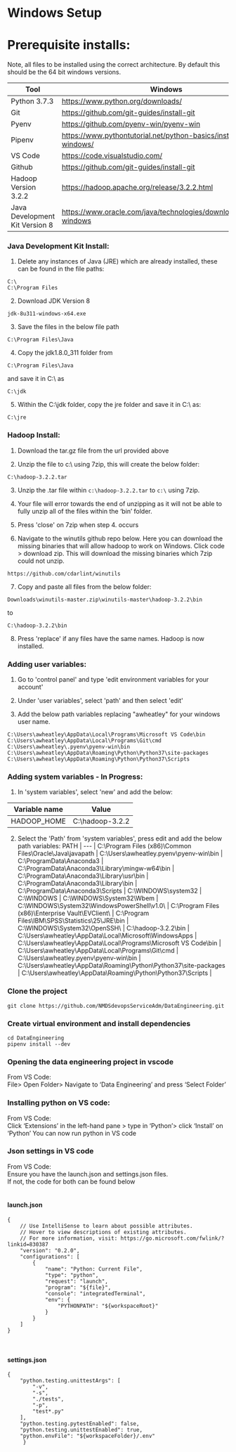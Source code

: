 # Windows Setup

# Prerequisite installs:
Note, all files to be installed using the correct architecture. By default this should be the 64 bit windows versions.

Tool | Windows 
--- | --- 
Python 3.7.3 | https://www.python.org/downloads/
Git | https://github.com/git-guides/install-git
Pyenv | https://github.com/pyenv-win/pyenv-win
Pipenv | https://www.pythontutorial.net/python-basics/install-pipenv-windows/
VS Code | https://code.visualstudio.com/
Github | https://github.com/git-guides/install-git
Hadoop Version 3.2.2 | https://hadoop.apache.org/release/3.2.2.html
Java Development Kit Version 8 | https://www.oracle.com/java/technologies/downloads/#java8-windows

### Java Development Kit Install:
1. Delete any instances of Java (JRE) which are already installed, these can be found in the file paths:
```
C:\
C:\Program Files
```

2. Download JDK Version 8
```
jdk-8u311-windows-x64.exe
```

3. Save the files in the below file path
```
C:\Program Files\Java
```

4. Copy the jdk1.8.0_311 folder from 
```
C:\Program Files\Java
```
and save it in C:\ as
```
C:\jdk
```

5. Within the C:\jdk folder, copy the jre folder and save it in C:\ as:
```
C:\jre
```


### Hadoop Install:
1. Download the tar.gz file from the url provided above

2. Unzip the file to c:\ using 7zip, this will create the below folder:
```
C:\hadoop-3.2.2.tar
```

3. Unzip the .tar file within `c:\hadoop-3.2.2.tar` to `c:\` using 7zip.

4. Your file will error towards the end of unzipping as it will not be able to fully unzip all of the files within the ‘bin’ folder.

5. Press 'close' on 7zip when step 4. occurs

6. Navigate to the winutils github repo below. Here you can download the missing binaries that will allow hadoop to work on Windows. Click code > download zip. This will download the missing binaries which 7zip could not unzip.
```
https://github.com/cdarlint/winutils
```

7. Copy and paste all files from the below folder:
```
Downloads\winutils-master.zip\winutils-master\hadoop-3.2.2\bin
```
to
```
C:\hadoop-3.2.2\bin
```

8. Press 'replace' if any files have the same names. Hadoop is now installed.


### Adding user variables:
1. Go to 'control panel' and type 'edit environment variables for your account'

2. Under 'user variables', select 'path' and then select 'edit'

3. Add the below path variables replacing "awheatley" for your windows user name. 
```
C:\Users\awheatley\AppData\Local\Programs\Microsoft VS Code\bin
C:\Users\awheatley\AppData\Local\Programs\Git\cmd 
C:\Users\awheatley\.pyenv\pyenv-win\bin 
C:\Users\awheatley\AppData\Roaming\Python\Python37\site-packages 
C:\Users\awheatley\AppData\Roaming\Python\Python37\Scripts 
```


### Adding system variables - In Progress:
1. In 'system variables', select 'new' and add the below:

Variable name | Value
--- | --- 
HADOOP_HOME | C:\hadoop-3.2.2


2. Select the 'Path' from 'system variables', press edit and add the below path variables:
PATH | 
--- | 
C:\Program Files (x86)\Common Files\Oracle\Java\javapath |
C:\Users\awheatley\.pyenv\pyenv-win\bin |
C:\ProgramData\Anaconda3 |
C:\ProgramData\Anaconda3\Library\mingw-w64\bin |
C:\ProgramData\Anaconda3\Library\usr\bin |
C:\ProgramData\Anaconda3\Library\bin |
C:\ProgramData\Anaconda3\Scripts |
C:\WINDOWS\system32 |
C:\WINDOWS |
C:\WINDOWS\System32\Wbem |
C:\WINDOWS\System32\WindowsPowerShell\v1.0\ |
C:\Program Files (x86)\Enterprise Vault\EVClient\ |
C:\Program Files\IBM\SPSS\Statistics\25\JRE\bin |
C:\WINDOWS\System32\OpenSSH\ |
C:\hadoop-3.2.2\bin |
C:\Users\awheatley\AppData\Local\Microsoft\WindowsApps |
C:\Users\awheatley\AppData\Local\Programs\Microsoft VS Code\bin |
C:\Users\awheatley\AppData\Local\Programs\Git\cmd |
C:\Users\awheatley\.pyenv\pyenv-win\bin |
C:\Users\awheatley\AppData\Roaming\Python\Python37\site-packages |
C:\Users\awheatley\AppData\Roaming\Python\Python37\Scripts |



### Clone the project
```
git clone https://github.com/NMDSdevopsServiceAdm/DataEngineering.git
```


### Create virtual environment and install dependencies
```
cd DataEngineering
pipenv install --dev
```


### Opening the data engineering project in vscode
From VS Code: <br>
File> Open Folder> Navigate to ‘Data Engineering’ and press ‘Select Folder’


### Installing python on VS code:
From VS Code:<br>
Click ‘Extensions’ in the left-hand pane > type in ‘Python’> click ‘Install’ on ‘Python’
You can now run python in VS code


### Json settings in VS code
From VS Code: <br>
Ensure you have the launch.json and settings.json files.
<br>
If not, the code for both can be found below
<BR> <br>
#### launch.json
```
{
    // Use IntelliSense to learn about possible attributes.
    // Hover to view descriptions of existing attributes.
    // For more information, visit: https://go.microsoft.com/fwlink/?linkid=830387
    "version": "0.2.0",
    "configurations": [
        {
            "name": "Python: Current File",
            "type": "python",
            "request": "launch",
            "program": "${file}",
            "console": "integratedTerminal",
            "env": {
                "PYTHONPATH": "${workspaceRoot}"
            }
        }
    ]
}

```
<br>
    
#### settings.json
```
{
    "python.testing.unittestArgs": [
        "-v",
        "-s",
        "./tests",
        "-p",
        "test*.py"
    ],
    "python.testing.pytestEnabled": false,
    "python.testing.unittestEnabled": true,
    "python.envFile": "${workspaceFolder}/.env"
     }
```

